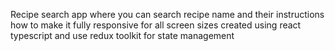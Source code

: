 Recipe search app where you can search recipe name and their instructions how to make it fully responsive for all screen sizes created using react typescript and use redux toolkit for state management